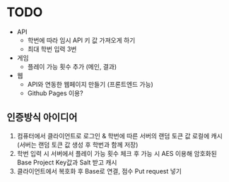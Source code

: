 # TODO
+ API
  - 학번에 따라 임시 API 키 값 가져오게 하기
  - 최대 학번 입력 3번
+ 게임
  - 플레이 가능 횟수 추가 (메인, 결과)
+ 웹
  - API와 연동한 웹페이지 만들기 (프론트엔드 가능)
  - Github Pages 이용?
  
## 인증방식 아이디어
1. 컴퓨터에서 클라이언트로 로그인 & 학번에 따른 서버의 랜덤 토큰 값 로컬에 캐시 (서버는 랜덤 토큰 값 생성 후 학번과 함께 저장)
2. 학번 입력 시 서버에서 플레이 가능 횟수 체크 후 가능 시 AES 이용해 암호화된 Base Project Key값과 Salt 받고 캐시
3. 클라이언트에서 복호화 후 Base로 연결, 점수 Put request 넣기
